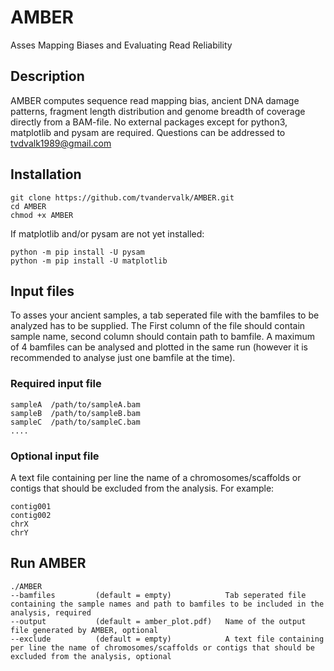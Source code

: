 # AMBER
Asses Mapping Biases and Evaluating Read Reliability

## Description
AMBER computes sequence read mapping bias, ancient DNA damage patterns, fragment length distribution and genome breadth of coverage directly from a BAM-file. 
No external packages except for python3, matplotlib and pysam are required.
Questions can be addressed to tvdvalk1989@gmail.com

## Installation

```
git clone https://github.com/tvandervalk/AMBER.git
cd AMBER
chmod +x AMBER
```

If matplotlib and/or pysam are not yet installed:
```
python -m pip install -U pysam
python -m pip install -U matplotlib
```

## Input files

To asses your ancient samples, a tab seperated file with the bamfiles to be analyzed has to be supplied. The First column of the file should contain sample name, second column should contain path to bamfile. A maximum of 4 bamfiles can be analysed and plotted in the same run (however it is recommended to analyse just one bamfile at the time).

### Required input file
```
sampleA  /path/to/sampleA.bam
sampleB  /path/to/sampleB.bam
sampleC  /path/to/sampleC.bam
....
```

### Optional input file
A text file containing per line the name of a chromosomes/scaffolds or contigs that should be excluded from the analysis. For example:
```
contig001
contig002
chrX
chrY
```

## Run AMBER

```
./AMBER
--bamfiles         (default = empty)            Tab seperated file containing the sample names and path to bamfiles to be included in the analysis, required
--output           (default = amber_plot.pdf)   Name of the output file generated by AMBER, optional
--exclude          (default = empty)            A text file containing per line the name of chromosomes/scaffolds or contigs that should be excluded from the analysis, optional
```


